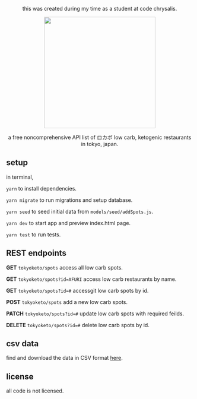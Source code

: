 <p align="center">this was created during my time as a student at code chrysalis.</p>

<p align="center"><img src="https://i.ibb.co/bKvtjJZ/logo.png" width="300px"></p>

<p align="center">a free noncomprehensive API list of ロカボ low carb, ketogenic restaurants in tokyo, japan.</p>

## setup

in terminal,

`yarn` to install dependencies.

`yarn migrate` to run migrations and setup database.

`yarn seed` to seed initial data from `models/seed/addSpots.js`.

`yarn dev` to start app and preview index.html page.

`yarn test` to run tests.

## REST endpoints

**GET** `tokyoketo/spots` access all low carb spots.

**GET** `tokyoketo/spots?id=AFURI` access low carb restaurants by name.

**GET** `tokyoketo/spots?id=#` accessgit  low carb spots by id.

**POST** `tokyoketo/spots` add a new low carb spots.

**PATCH** `tokyoketo/spots?id=#` update low carb spots with required feilds.

**DELETE** `tokyoketo/spots?id=#` delete low carb spots by id.

## csv data

find and download the data in CSV format [here](https://github.com/steffieharner/cc10-project.api-solo/tree/master/csv).

## license

all code is not licensed.
